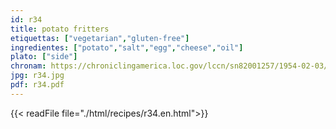 ```yaml
---
id: r34
title: potato fritters
etiquettas: ["vegetarian","gluten-free"]
ingredientes: ["potato","salt","egg","cheese","oil"]
plato: ["side"]
chronam: https://chroniclingamerica.loc.gov/lccn/sn82001257/1954-02-03/ed-1/seq-4/
jpg: r34.jpg
pdf: r34.pdf
---
```


{{< readFile file="./html/recipes/r34.en.html">}}